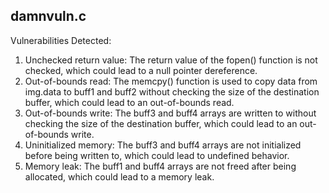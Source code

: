 ## damnvuln.c
Vulnerabilities Detected:
1. Unchecked return value: The return value of the fopen() function is not checked, which could lead to a null pointer dereference.
2. Out-of-bounds read: The memcpy() function is used to copy data from img.data to buff1 and buff2 without checking the size of the destination buffer, which could lead to an out-of-bounds read.
3. Out-of-bounds write: The buff3 and buff4 arrays are written to without checking the size of the destination buffer, which could lead to an out-of-bounds write.
4. Uninitialized memory: The buff3 and buff4 arrays are not initialized before being written to, which could lead to undefined behavior.
5. Memory leak: The buff1 and buff4 arrays are not freed after being allocated, which could lead to a memory leak.

